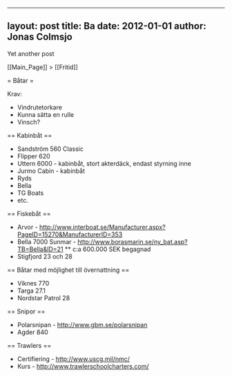
---
layout: post
title: Ba
date: 2012-01-01
author: Jonas Colmsjo
---

Yet another post





[[Main_Page]] > [[Fritid]]


= Båtar =


Krav:
* Vindrutetorkare
* Kunna sätta en rulle
* Vinsch?


== Kabinbåt ==

* Sandström 560 Classic
* Flipper 620
* Uttern 6000 - kabinbåt, stort akterdäck, endast styrning inne
* Jurmo Cabin - kabinbåt
* Ryds
* Bella
* TG Boats
* etc.


== Fiskebåt ==

* Arvor - http://www.interboat.se/Manufacturer.aspx?PageID=15270&ManufacturerID=353
* Bella 7000 Sunmar - http://www.borasmarin.se/ny_bat.asp?TB=Bella&ID=21
** c:a 600.000 SEK begagnad
* Stigfjord 23 och 28


== Båtar med möjlighet till övernattning ==

* Viknes 770
* Targa 27.1
* Nordstar Patrol 28


== Snipor ==

* Polarsnipan - http://www.gbm.se/polarsnipan
* Agder 840


== Trawlers ==

* Certifiering - http://www.uscg.mil/nmc/
* Kurs - http://www.trawlerschoolcharters.com/


